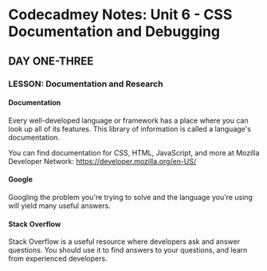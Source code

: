 # Codecadmey Notes: Unit 6 - CSS Documentation and Debugging

## DAY ONE-THREE
### LESSON: Documentation and Research

#### Documentation
Every well-developed language or framework has a place where you can look up all of its features. This library of information is called a language's documentation.

You can find documentation for CSS, HTML, JavaScript, and more at Mozilla Developer Network: https://developer.mozilla.org/en-US/

#### Google
Googling the problem you're trying to solve and the language you're using will yield many useful answers.

#### Stack Overflow
Stack Overflow is a useful resource where developers ask and answer questions. You should use it to find answers to your questions, and learn from experienced developers.